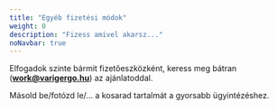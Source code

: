 ```yaml
---
title: "Egyéb fizetési módok"
weight: 0
description: "Fizess amivel akarsz..."
noNavbar: true
---
```

Elfogadok szinte bármit fizetőeszközként, keress meg bátran (**work@varigergo.hu**) az ajánlatoddal.

Másold be/fotózd le/... a kosarad tartalmát a gyorsabb ügyintézéshez.
